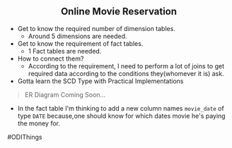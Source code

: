 <div align='center'><h2>Online Movie Reservation</h2></div>

- Get to know the required number of dimension tables.
    - Around 5 dimensions are needed.
- Get to know the requirement of fact tables.
    - 1 Fact tables are needed.
- How to connect them?
     - According to the requirement, I need to perform a lot of joins to get required data according to the conditions they(whomever it is) ask.
- Gotta learn the SCD Type with Practical Implementations
> ER Diagram Coming Soon...
- In the fact table I'm thinking to add a new column names `movie_date` of type `DATE` because,one should know for which dates movie he's paying the money for.
<p>#ODIThings</p>
